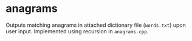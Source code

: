 # anagrams
Outputs matching anagrams in attached dictionary file (`words.txt`) upon user input. Implemented using recursion in `anagrams.cpp`.
